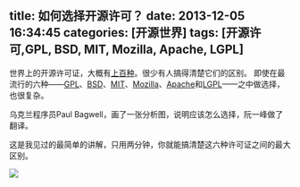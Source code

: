 title: 如何选择开源许可？
date: 2013-12-05 16:34:45
categories: [开源世界]
tags:  [开源许可,GPL, BSD, MIT, Mozilla, Apache, LGPL]
---
世界上的开源许可证，大概有[上百种](http://www.gnu.org/licenses/license-list.html)。很少有人搞得清楚它们的区别。
即使在最流行的六种——[GPL](http://www.gnu.org/licenses/gpl.html)、[BSD](http://en.wikipedia.org/wiki/BSD_licenses)、[MIT](http://en.wikipedia.org/wiki/MIT_License)、[Mozilla](http://www.mozilla.org/MPL/)、[Apache](http://www.apache.org/licenses/LICENSE-2.0)和[LGPL](http://www.gnu.org/copyleft/lesser.html)——之中做选择，也很复杂。

乌克兰程序员Paul Bagwell，画了一张分析图，说明应该怎么选择，阮一峰做了翻译。
<!-- more -->
这是我见过的最简单的讲解，只用两分钟，你就能搞清楚这六种许可证之间的最大区别。

![](/img/free_software_licenses.png)

